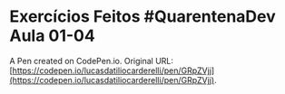 # Exercícios Feitos #QuarentenaDev Aula 01-04

A Pen created on CodePen.io. Original URL: [https://codepen.io/lucasdatiliocarderelli/pen/GRpZVjj](https://codepen.io/lucasdatiliocarderelli/pen/GRpZVjj).



